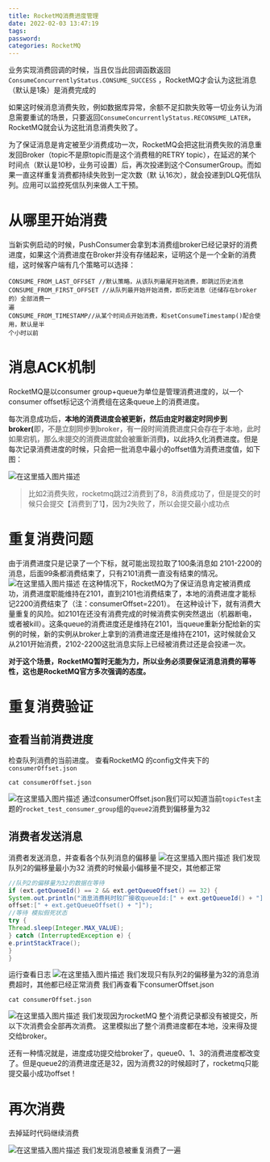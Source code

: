 ```yaml
---
title: RocketMQ消费进度管理
date: 2022-02-03 13:47:19
tags:
password:
categories: RocketMQ
---
```


业务实现消费回调的时候，当且仅当此回调函数返回`ConsumeConcurrentlyStatus.CONSUME_SUCCESS` ，RocketMQ才会认为这批消息（默认是1条）是消费完成的

如果这时候消息消费失败，例如数据库异常，余额不足扣款失败等一切业务认为消息需要重试的场景，只要返回`ConsumeConcurrentlyStatus.RECONSUME_LATER`，RocketMQ就会认为这批消息消费失败了。

为了保证消息是肯定被至少消费成功一次，RocketMQ会把这批消费失败的消息重发回Broker（topic不是原topic而是这个消费租的RETRY topic），在延迟的某个时间点（默认是10秒，业务可设置）后，再次投递到这个ConsumerGroup。而如果一直这样重复消费都持续失败到一定次数（默
认16次），就会投递到DLQ死信队列。应用可以监控死信队列来做人工干预。

# 从哪里开始消费
当新实例启动的时候，PushConsumer会拿到本消费组broker已经记录好的消费进度，如果这个消费进度在Broker并没有存储起来，证明这个是一个全新的消费组，这时候客户端有几个策略可以选择：
```
CONSUME_FROM_LAST_OFFSET //默认策略，从该队列最尾开始消费，即跳过历史消息
CONSUME_FROM_FIRST_OFFSET //从队列最开始开始消费，即历史消息（还储存在broker的）全部消费一
遍
CONSUME_FROM_TIMESTAMP//从某个时间点开始消费，和setConsumeTimestamp()配合使用，默认是半
个小时以前
```

# 消息ACK机制
RocketMQ是以consumer group+queue为单位是管理消费进度的，以一个consumer offset标记这个消费组在这条queue上的消费进度。

每次消息成功后，**本地的消费进度会被更新，然后由定时器定时同步到broker(<font color=gray>即，不是立刻同步到broker，有一段时间消费进度只会存在于本地，此时如果宕机，那么未提交的消费进度就会被重新消费</font>)**，以此持久化消费进度。但是每次记录消费进度的时候，只会把一批消息中最小的offset值为消费进度值，如下图：

![在这里插入图片描述](https://img-blog.csdnimg.cn/16395968a179428fbb1992aa5f62a58e.png?x-oss-process=image/watermark,type_d3F5LXplbmhlaQ,shadow_50,text_Q1NETiBAZkZlZS1vcHM=,size_20,color_FFFFFF,t_70,g_se,x_16)
>比如2消费失败，rocketmq跳过2消费到了8，8消费成功了，但是提交的时候只会提交【消费到了1】，因为2失败了，所以会提交最小成功点

# 重复消费问题
由于消费进度只是记录了一个下标，就可能出现拉取了100条消息如 2101-2200的消息，后面99条都消费结束了，只有2101消费一直没有结束的情况。
![在这里插入图片描述](https://img-blog.csdnimg.cn/bc5d19b6341840adb5e191818cb13e7f.png)
在这种情况下，RocketMQ为了保证消息肯定被消费成功，消费进度职能维持在2101，直到2101也消费结束了，本地的消费进度才能标记2200消费结束了（注：consumerOffset=2201）。
在这种设计下，就有消费大量重复的风险。如2101在还没有消费完成的时候消费实例突然退出（机器断电，或者被kill）。这条queue的消费进度还是维持在2101，当queue重新分配给新的实例的时候，新的实例从broker上拿到的消费进度还是维持在2101，这时候就会又从2101开始消费，2102-2200这批消息实际上已经被消费过还是会投递一次。


**对于这个场景，RocketMQ暂时无能为力，所以业务必须要保证消息消费的幂等性，这也是RocketMQ官方多次强调的态度。**


# 重复消费验证
## 查看当前消费进度
检查队列消费的当前进度。
查看RocketMQ 的config文件夹下的`consumerOffset.json`
```shell
cat consumerOffset.json
```
![在这里插入图片描述](https://img-blog.csdnimg.cn/c24716156237492a80d22c7a1b302cfc.png?x-oss-process=image/watermark,type_d3F5LXplbmhlaQ,shadow_50,text_Q1NETiBAZkZlZS1vcHM=,size_20,color_FFFFFF,t_70,g_se,x_16)
通过consumerOffset.json我们可以知道当前`topicTest`主题的`rocket_test_consumer_group`组的`queue2`消费到偏移量为32


## 消费者发送消息
消费者发送消息，并查看各个队列消息的偏移量
![在这里插入图片描述](https://img-blog.csdnimg.cn/423b7808e9504e85a4ea61d2f958590e.png?x-oss-process=image/watermark,type_d3F5LXplbmhlaQ,shadow_50,text_Q1NETiBAZkZlZS1vcHM=,size_20,color_FFFFFF,t_70,g_se,x_16)
我们发现队列2的偏移量最小为32
消费的时候最小偏移量不提交，其他都正常
```java
//队列2的偏移量为32的数据在等待
if (ext.getQueueId() == 2 && ext.getQueueOffset() == 32) {
System.out.println("消息消费耗时较厂接收queueId:[" + ext.getQueueId() + "],偏移量
offset:[" + ext.getQueueOffset() + "]");
//等待 模拟假死状态
try {
Thread.sleep(Integer.MAX_VALUE);
} catch (InterruptedException e) {
e.printStackTrace();
}
}
```
运行查看日志
![在这里插入图片描述](https://img-blog.csdnimg.cn/a4b2095bf117400b8c0c73bfc3c3022e.png?x-oss-process=image/watermark,type_d3F5LXplbmhlaQ,shadow_50,text_Q1NETiBAZkZlZS1vcHM=,size_20,color_FFFFFF,t_70,g_se,x_16)
我们发现只有队列2的偏移量为32的消息消费超时，其他都已经正常消费
我们再查看下consumerOffset.json
```shell
cat consumerOffset.json
```
![在这里插入图片描述](https://img-blog.csdnimg.cn/94ba93f014a0415e80d31974be347980.png?x-oss-process=image/watermark,type_d3F5LXplbmhlaQ,shadow_50,text_Q1NETiBAZkZlZS1vcHM=,size_20,color_FFFFFF,t_70,g_se,x_16)
我们发现因为rocketMQ 整个消费记录都没有被提交，所以下次消费会全部再次消费。 这里模拟出了整个消费进度都在本地，没来得及提交给broker。

还有一种情况就是，进度成功提交给broker了，queue0、1、3的消费进度都改变了。但是queue2的消费进度还是32，因为消费32的时候超时了，rocketmq只能提交最小成功offset！



# 再次消费
去掉延时代码继续消费

![在这里插入图片描述](https://img-blog.csdnimg.cn/7ecba378434448bd951cc49c68997d50.png?x-oss-process=image/watermark,type_d3F5LXplbmhlaQ,shadow_50,text_Q1NETiBAZkZlZS1vcHM=,size_20,color_FFFFFF,t_70,g_se,x_16)
我们发现消息被重复消费了一遍